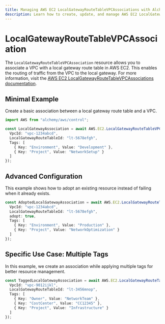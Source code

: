 ```yaml
---
title: Managing AWS EC2 LocalGatewayRouteTableVPCAssociations with Alchemy
description: Learn how to create, update, and manage AWS EC2 LocalGatewayRouteTableVPCAssociations using Alchemy Cloud Control.
---
```


# LocalGatewayRouteTableVPCAssociation

The `LocalGatewayRouteTableVPCAssociation` resource allows you to associate a VPC with a local gateway route table in AWS EC2. This enables the routing of traffic from the VPC to the local gateway. For more information, visit the [AWS EC2 LocalGatewayRouteTableVPCAssociations documentation](https://docs.aws.amazon.com/ec2/latest/userguide/).

## Minimal Example

Create a basic association between a local gateway route table and a VPC.

```ts
import AWS from "alchemy/aws/control";

const LocalGatewayAssociation = await AWS.EC2.LocalGatewayRouteTableVPCAssociation("BasicAssociation", {
  VpcId: "vpc-1234abcd",
  LocalGatewayRouteTableId: "lt-5678efgh",
  Tags: [
    { Key: "Environment", Value: "Development" },
    { Key: "Project", Value: "NetworkSetup" }
  ]
});
```

## Advanced Configuration

This example shows how to adopt an existing resource instead of failing when it already exists.

```ts
const AdoptedLocalGatewayAssociation = await AWS.EC2.LocalGatewayRouteTableVPCAssociation("AdoptedAssociation", {
  VpcId: "vpc-1234abcd",
  LocalGatewayRouteTableId: "lt-5678efgh",
  adopt: true,
  Tags: [
    { Key: "Environment", Value: "Production" },
    { Key: "Project", Value: "NetworkOptimization" }
  ]
});
```

## Specific Use Case: Multiple Tags

In this example, we create an association while applying multiple tags for better resource management.

```ts
const TaggedLocalGatewayAssociation = await AWS.EC2.LocalGatewayRouteTableVPCAssociation("TaggedAssociation", {
  VpcId: "vpc-9012ijkl",
  LocalGatewayRouteTableId: "lt-3456mnop",
  Tags: [
    { Key: "Owner", Value: "NetworkTeam" },
    { Key: "CostCenter", Value: "CC12345" },
    { Key: "Project", Value: "Infrastructure" }
  ]
});
```